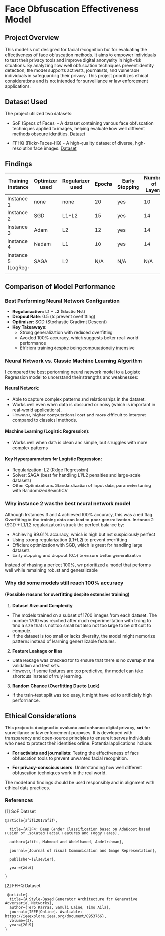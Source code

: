 # Face Obfuscation Effectiveness Model

## Project Overview
This model is not designed for facial recognition but for evaluating the effectiveness of face obfuscation methods. It aims to empower individuals to test their privacy tools and improve digital anonymity in high-risk situations. By analyzing how well obfuscation techniques prevent identity detection, the model supports activists, journalists, and vulnerable individuals in safeguarding their privacy. This project prioritizes ethical considerations and is not intended for surveillance or law enforcement applications.


## Dataset Used 
The project utilized two datasets:
- SoF (Specs of Faces) - A dataset containing various face obfuscation techniques applied to images, helping evaluate how well different methods obscure identities. [Dataset](https://sites.google.com/view/sof-dataset?pli=1)

- FFHQ (Flickr-Faces-HQ) - A high-quality dataset of diverse, high-resolution face images. [Dataset](https://datasets.activeloop.ai/docs/ml/datasets/ffhq-dataset/)



## Findings

| **Training instance** | **Optimizer used** | **Regularizer used** | **Epochs** | **Early Stopping** | **Number of Layers** | **Learning Rate** | **Accuracy** | **F1 Score** | **Recall** | **Precision** | **ROC-AUC** |
|-----------------------|--------------------|----------------------|------------|--------------------|----------------------|-------------------|--------------|--------------|------------|---------------|-------------|
| Instance 1            | none               | none                 | 20         | yes                | 10                   | none              | 91.76%       | 0.9103       | 0.8353     | 1.0           | 0.9176      |
| Instance 2            | SGD                | L1+L2                | 15         | yes                | 14                   | 0.001             | 99.61%       | 0.9961       | 0.9922     | 1.0           | 0.9999      |
| Instance 3            | Adam               | L2                   | 12         | yes                | 14                   | 0.001             | 100%         | 1.00         | 1.00       | 1.00          | 1.00        |
| Instance 4            | Nadam              | L1                   | 10         | yes                | 14                   | 0.001             | 100%         | 1.00         | 1.00       | 1.00          | 1.00        |
| Instance 5 (LogReg)   | SAGA               | L2                   | N/A        | N/A                | N/A                  | N/A               | 100%         | 1.00         | 1.00       | 1.00          | 1.00        |
|                       |                    |                      |            |                    |                      |                   |              |              |            |               |             |

## Comparison of Model Performance
### Best Performing Neural Network Configuration
- **Regularization**: L1 + L2 (Elastic Net) 
- **Dropout Rate**: 0.5 (to prevent overfitting)
- **Optimizer**: SGD (Stochastic Gradient Descent)
- **Key Takeaways**:
  - Strong generalization with reduced overfitting
  -  Avoided 100% accuracy, which suggests better real-world performance
  - Efficient training despite being computationally intensive



### Neural Network vs. Classic Machine Learning Algorithm
I compared the best performing neural network model to a Logistic Regression model to understand their strengths and weaknesses:

#### Neural Network:
- Able to capture complex patterns and relationships in the dataset.
- Works well even when data is obscured or noisy (which is important in real-world applications).
- However, higher computational cost and more difficult to interpret compared to classical methods.


#### Machine Learning (Logistic Regression):
- Works well when data is clean and simple, but struggles with more complex patterns


#### Key Hyperparameters for Logistic Regression:
- Regularization: L2 (Ridge Regression)
- Solver: SAGA (best for handling L1/L2 penalties and large-scale datasets)
- Other Optimizations: Standardization of input data, parameter tuning with RandomizedSearchCV


### Why instance 2 was the best neural network model
Although Instances 3 and 4 achieved 100% accuracy, this was a red flag. Overfitting to the training data can lead to poor generalization. Instance 2 (SGD + L1/L2 regularization) struck the perfect balance by:

- Achieving 99.61% accuracy, which is high but not suspiciously perfect
- Using strong regularization (L1+L2) to prevent overfitting
- Efficient optimization with SGD, which is great for handling large datasets
- Early stopping and dropout (0.5) to ensure better generalization


Instead of chasing a perfect 100%, we prioritized a model that performs well while remaining robust and generalizable


### Why did some models still reach 100% accuracy
#### (Possible reasons for overfitting despite extensive training)

1. **Dataset Size and Complexity**
- The models trained on a subset of 1700 images from each dataset. The number 1700 was reached after much experimentation with trying to find a size that is not too small but also not too large to be difficult to compute.
- If the dataset is too small or lacks diversity, the model might memorize patterns instead of learning generalizable features.

2. **Feature Leakage or Bias**
- Data leakage was checked for to ensure that there is no overlap in the validation and test sets.
- However, if some features are too predictive, the model can take shortcuts instead of truly learning.

3. **Random Chance (Overfitting Due to Luck)**
- If the train-test split was too easy, it might have led to artificially high performance.


## Ethical Considerations

This project is designed to evaluate and enhance digital privacy, **not** for surveillance or law enforcement purposes. It is developed with transparency and open-source principles to ensure it serves individuals who need to protect their identities online. Potential applications include:

- **For activists and journalists**: Testing the effectiveness of face obfuscation tools to prevent unwanted facial recognition.

- **For privacy-conscious users**: Understanding how well different obfuscation techniques work in the real world.

The model and findings should be used responsibly and in alignment with ethical data practices.


### References

[1] SoF Dataset
```
@article{afifi2017afif4,

  title={AFIF4: Deep Gender Classification based on AdaBoost-based Fusion of Isolated Facial Features and Foggy Faces},

  author={Afifi, Mahmoud and Abdelhamed, Abdelrahman},

  journal={Journal of Visual Communication and Image Representation},

  publisher={Elsevier},

  year={2019}

}
```


[2] FFHQ Dataset
```
 @article{,
  title={A Style-Based Generator Architecture for Generative Adversarial Networks},
  author={Tero Karras, Samuli Laine, Timo Aila},
  journal={IEEE[Online]. Avaliable: https://ieeexplore.ieee.org/document/8953766},
  volume={3},
  year={2019}
}
```